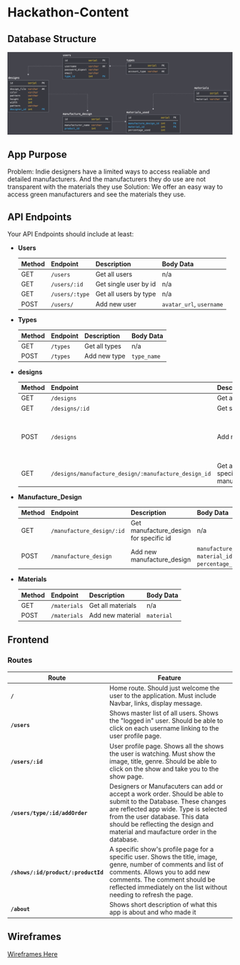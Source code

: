 # Hackathon-Content

## Database Structure

![database schema diagram](./assets/schema-diagram.png) 

## App Purpose
Problem: Indie designers have a limited ways to access realiable and detailed manufacturers. And the manufacturers they do use are not transparent with the materials they use
Solution: We offer an easy way to access green manufacturers and see the materials they use.


## API Endpoints

Your API Endpoints should include at least:

- **Users**

  | Method | Endpoint       | Description           | Body Data                |
  | ------ | -------------- | --------------------- | ------------------------ |
  | GET    | `/users`       | Get all users         | n/a                      |
  | GET    | `/users/:id`   | Get single user by id | n/a                      |
  | GET    | `/users/:type` | Get all users by type | n/a                      |
  | POST   | `/users/`      | Add new user          | `avatar_url`, `username` |

- **Types**

  | Method | Endpoint | Description   | Body Data   |
  | ------ | -------- | ------------- | ----------- |
  | GET    | `/types` | Get all types | n/a         |
  | POST   | `/types` | Add new type  | `type_name` |

- **designs**

  | Method | Endpoint                                             | Description                                        | Body Data                                                           |
  | ------ | ---------------------------------------------------- | -------------------------------------------------- | ------------------------------------------------------------------- |
  | GET    | `/designs`                                           | Get all designs                                    | n/a                                                                 |
  | GET    | `/designs/:id`                                       | Get single show by id                              | n/a                                                                 |
  | POST   | `/designs`                                           | Add new design                                     | `design_file`, `color`, `pattern`, `height`, `width`, `designer_id` |
  | GET    | `/designs/manufacture_design/:manufacture_design_id` | Get all designs for specific manufacture_design_id | n/a                                                                 |

- **Manufacture_Design**

  | Method | Endpoint                  | Description                            | Body Data                                            |
  | ------ | ------------------------- | -------------------------------------- | ---------------------------------------------------- |
  | GET    | `/manufacture_design/:id` | Get manufacture_design for specific id | n/a                                                  |
  | POST   | `/manufacture_design`     | Add new manufacture_design             | `manufacture_name`, `material_id`, `percentage_used` |

- **Materials**

  | Method | Endpoint     | Description       | Body Data  |
  | ------ | ------------ | ----------------- | ---------- |
  | GET    | `/materials` | Get all materials | n/a        |
  | POST   | `/materials` | Add new material  | `material` |

## Frontend

### Routes

| Route                               | Feature                                                                                                                                                                                                                                                                         |
| ----------------------------------- | ------------------------------------------------------------------------------------------------------------------------------------------------------------------------------------------------------------------------------------------------------------------------------- |
| **`/`**                             | Home route. Should just welcome the user to the application. Must include Navbar, links, display message.                                                                                                                                                                       |
| **`/users`**                        | Shows master list of all users. Shows the "logged in" user. Should be able to click on each username linking to the user profile page.                                                                                                                                          |
| **`/users/:id`**                    | User profile page. Shows all the shows the user is watching. Must show the image, title, genre. Should be able to click on the show and take you to the show page.                                                                                                              |
| **`/users/type/:id/addOrder`**      | Designers or Manufacuters can add or accept a work order. Should be able to submit to the Database. These changes are reflected app wide. Type is selected from the user database. This data should be reflecting the design and material and maufacture order in the database. |
| **`/shows/:id/product/:productId`** | A specific show's profile page for a specific user. Shows the title, image, genre, number of comments and list of comments. Allows you to add new comments. The comment should be reflected immediately on the list without needing to refresh the page.                        |
| **`/about`**                        | Shows short description of what this app is about and who made it                                                                                                                                                                                                               |

## Wireframes

[Wireframes Here](https://drive.google.com/file/d/1KQ2z8IbZoSGUyCkqvfS9Y1ARqCrC7OZc/view?usp=sharing)
